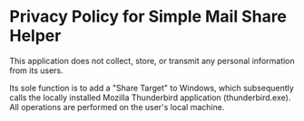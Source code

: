 # Privacy Policy for Simple Mail Share Helper

This application does not collect, store, or transmit any personal information from its users.

Its sole function is to add a "Share Target" to Windows, which subsequently calls the locally installed Mozilla Thunderbird application (thunderbird.exe). All operations are performed on the user's local machine.
